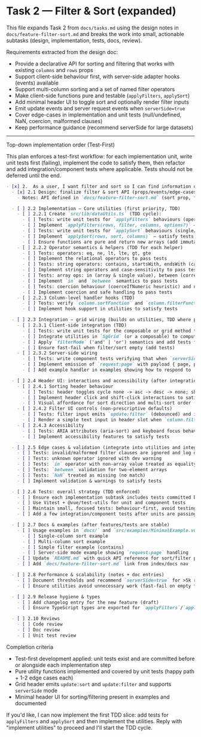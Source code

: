 # Task 2 — Filter & Sort (expanded)

This file expands Task 2 from `docs/tasks.md` using the design notes in `docs/feature-filter-sort.md` and breaks the work into small, actionable subtasks (design, implementation, tests, docs, review).

Requirements extracted from the design doc:

- Provide a declarative API for sorting and filtering that works with existing `columns` and `rows` props
- Support client-side behaviour first, with server-side adapter hooks (events) available
- Support multi-column sorting and a set of named filter operators
- Make client-side functions pure and testable (`applyFilters`, `applySort`)
- Add minimal header UI to toggle sort and optionally render filter inputs
- Emit update events and server request events when `serverSide=true`
- Cover edge-cases in implementation and unit tests (null/undefined, NaN, coercion, malformed clauses)
- Keep performance guidance (recommend serverSide for large datasets)

---

Top-down implementation order (Test-First)

This plan enforces a test-first workflow: for each implementation unit, write unit tests first (failing), implement the code to satisfy them, then refactor and add integration/component tests where applicable. Tests should not be deferred until the end.

```markdown
- [x] 2.  As a user, I want filter and sort so I can find information quickly.
  - [x] 2.1 Design: finalize filter & sort API (props/events/edge-cases)
    - Notes: API defined in `docs/feature-filter-sort.md` (sort prop, filter prop, filterMode, caseSensitive, serverSide, column-level options)

  - [ ] 2.2 Implementation — Core utilities (first priority, TDD)
    - [ ] 2.2.1 Create `src/lib/dataUtils.ts` (TDD cycle):
      - [ ] Tests: write unit tests for `applyFilters` behaviours (operators, null/NaN/coercion) — tests must be committed before implementation
      - [ ] Implement `applyFilters(rows, filter, columns, options?)` — satisfy tests
      - [ ] Tests: write unit tests for `applySort` behaviours (single/multi/custom comparator)
      - [ ] Implement `applySort(rows, sort, columns)` — satisfy tests
      - [ ] Ensure functions are pure and return new arrays (add immutability tests)
    - [ ] 2.2.2 Operator semantics & helpers (TDD for each helper)
      - [ ] Tests: operators: eq, ne, lt, lte, gt, gte
      - [ ] Implement the relational operators to pass tests
      - [ ] Tests: string operators: contains, startsWith, endsWith (caseSensitive true/false)
      - [ ] Implement string operators and case-sensitivity to pass tests
      - [ ] Tests: array ops: in (array & single value), between (correct & malformed)
      - [ ] Implement `in` and `between` semantics to pass tests
      - [ ] Tests: coercion behaviour (coerceIfNumeric heuristic) and null/NaN handling
      - [ ] Implement coercion and safe handling to pass tests
    - [ ] 2.2.3 Column-level handler hooks (TDD)
      - [ ] Tests: verify `column.sortFunction` and `column.filterFunction` overrides are invoked when provided
      - [ ] Implement hook support in utilities to satisfy tests

  - [ ] 2.3 Integration — grid wiring (builds on utilities, TDD where possible)
    - [ ] 2.3.1 Client-side integration (TDD)
      - [ ] Tests: write unit tests for the composable or grid method that computes visible rows from `props.rows`, `props.sort`, `props.filter`
      - [ ] Integrate utilities in `SgGrid` (or a composable) to compute visible rows — satisfy tests
      - [ ] Apply `filterMode` ('and' | 'or') semantics and add tests for both modes
      - [ ] Ensure fast-fail when filter/sort empty (add tests)
    - [ ] 2.3.2 Server-side wiring
      - [ ] Tests: write component tests verifying that when `serverSide=true` no client filtering/sorting occurs and `request:page` is emitted
      - [ ] Implement emission of `request:page` with payload { page, pageSize, sort, filter } and `update:sort`/`update:filter` on user interaction
      - [ ] Add example handler in examples showing how to respond to `request:page`

  - [ ] 2.4 Header UI: interactions and accessibility (after integration, TDD for behaviour)
    - [ ] 2.4.1 Sorting header behaviour
      - [ ] Tests: header toggles cycle none -> asc -> desc -> none; shift-click appends multi-sort — write tests before UI
      - [ ] Implement header click and shift-click interactions to satisfy tests
      - [ ] Visual affordance for sort direction and multi-sort order (unit tests + visual smoke test)
    - [ ] 2.4.2 Filter UI controls (non-prescriptive defaults)
      - [ ] Tests: filter input emits `update:filter` (debounced) and is clearable — write tests first
      - [ ] Render a simple text input in header slot when `column.filterable=true`; support number/date variants where appropriate
    - [ ] 2.4.3 Accessibility
      - [ ] Tests: ARIA attributes (aria-sort) and keyboard focus behaviour — add tests
      - [ ] Implement accessibility features to satisfy tests

  - [ ] 2.5 Edge cases & validation (integrate into utilities and integration; TDD)
    - [ ] Tests: invalid/malformed filter clauses are ignored and log dev-mode warnings
    - [ ] Tests: unknown operator ignored with dev warning
    - [ ] Tests: `in` operator with non-array value treated as equality against single value
    - [ ] Tests: `between` validation for two-element arrays
    - [ ] Tests: `NaN` treated as missing (no match)
    - [ ] Implement validation & warnings to satisfy tests

  - [ ] 2.6 Tests: overall strategy (TDD enforced)
    - [ ] Ensure each implementation subtask includes tests committed before code changes
    - [ ] Use Vitest + @vue/test-utils for unit and component tests
    - [ ] Maintain small, focused tests: behaviour-first, avoid testing implementation details
    - [ ] Add a few integration/component tests after units are passing

  - [ ] 2.7 Docs & examples (after features/tests are stable)
    - [ ] Usage examples in `docs/` and `src/examples/MinimalExample.vue`:
      - [ ] Single-column sort example
      - [ ] Multi-column sort example
      - [ ] Simple filter example (contains)
      - [ ] Server-side mode example showing `request:page` handling
    - [ ] Update `README.md` with quick API reference for sort/filter props and events
    - [ ] Add `docs/feature-filter-sort.md` link from index/docs nav

  - [ ] 2.8 Performance & scalability (notes + doc entries)
    - [ ] Document thresholds and recommend `serverSide=true` for >5k rows
    - [ ] Ensure utilities avoid unnecessary work (fast-fail on empty filter/sort)

  - [ ] 2.9 Release hygiene & types
    - [ ] Add changelog entry for the new feature (draft)
    - [ ] Ensure TypeScript types are exported for `applyFilters`/`applySort` and column prop extensions

  - [ ] 2.10 Reviews
    - [ ] Code review
    - [ ] Doc review
    - [ ] Unit test review
```

Completion criteria

- Test-first development applied: unit tests exist and are committed before or alongside each implementation step
- Pure utility functions implemented and covered by unit tests (happy path + 1-2 edge cases each)
- Grid header emits `update:sort` and `update:filter` and supports `serverSide` mode
- Minimal header UI for sorting/filtering present in examples and documented

If you'd like, I can now implement the first TDD slice: add tests for `applyFilters` and `applySort` and then implement the utilities. Reply with "implement utilities" to proceed and I'll start the TDD cycle.
